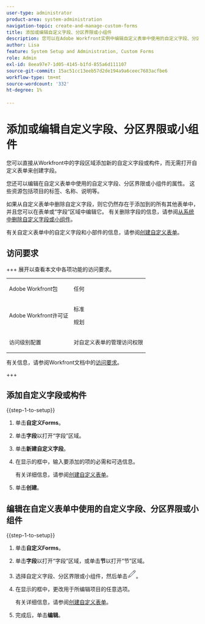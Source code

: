 ```yaml
---
user-type: administrator
product-area: system-administration
navigation-topic: create-and-manage-custom-forms
title: 添加或编辑自定义字段、分区界限或小组件
description: 您可以在Adobe Workfront实例中编辑自定义表单中使用的自定义字段、分区界限或小部件的属性。 这些资源包括项目的标签、名称、说明等。
author: Lisa
feature: System Setup and Administration, Custom Forms
role: Admin
exl-id: 8eea97e7-1d05-4145-b1fd-855a6d111107
source-git-commit: 15ac51cc13eeb57d2de194a9a6ceec7683acfbe6
workflow-type: tm+mt
source-wordcount: '332'
ht-degree: 1%

---
```


# 添加或编辑自定义字段、分区界限或小组件

您可以直接从Workfront中的字段区域添加新的自定义字段或构件，而无需打开自定义表单来创建字段。

您还可以编辑在自定义表单中使用的自定义字段、分区界限或小组件的属性。 这些资源包括项目的标签、名称、说明等。

如果从自定义表单中删除自定义字段，则它仍然存在于添加到的所有其他表单中，并且您可以在表单或“字段”区域中编辑它。 有关删除字段的信息，请参阅[从系统中删除自定义字段或小组件](/help/quicksilver/administration-and-setup/customize-workfront/create-manage-custom-forms/delete-a-custom-field.md)。

有关自定义表单中的自定义字段和小部件的信息，请参阅[创建自定义表单](/help/quicksilver/administration-and-setup/customize-workfront/create-manage-custom-forms/form-designer/design-a-form/design-a-form.md)。

## 访问要求

+++ 展开以查看本文中各项功能的访问要求。

<table style="table-layout:auto"> 
 <col> 
 <col> 
 <tbody> 
  <tr> 
   <td>Adobe Workfront包</td> 
   <td><p>任何</p></td> 
  </tr> 
  <tr> 
   <td>Adobe Workfront许可证</td> 
   <td><p>标准</p>
       <p>规划</p></td>
  </tr> 
  <tr> 
   <td>访问级别配置</td> 
   <td> <p>对自定义表单的管理访问权限</p> </td> 
  </tr>  
 </tbody> 
</table>

有关信息，请参阅Workfront文档中的[访问要求](/help/quicksilver/administration-and-setup/add-users/access-levels-and-object-permissions/access-level-requirements-in-documentation.md)。

+++

## 添加自定义字段或构件

{{step-1-to-setup}}

1. 单击&#x200B;**自定义Forms**。
1. 单击&#x200B;**字段**&#x200B;以打开“字段”区域。
1. 单击&#x200B;**新建自定义字段**。
1. 在显示的框中，输入要添加的项的必需和可选信息。

   有关详细信息，请参阅[创建自定义表单](/help/quicksilver/administration-and-setup/customize-workfront/create-manage-custom-forms/form-designer/design-a-form/design-a-form.md)。

1. 单击&#x200B;**创建**。

## 编辑在自定义表单中使用的自定义字段、分区界限或小组件

{{step-1-to-setup}}

1. 单击&#x200B;**自定义Forms**。
1. 单击&#x200B;**字段**&#x200B;以打开“字段”区域，或单击&#x200B;**节**&#x200B;以打开“节”区域。
1. 选择自定义字段、分区界限或小组件，然后单击![编辑图标](assets/edit-icon.png)。
1. 在显示的框中，更改用于所编辑项目的任意选项。

   有关详细信息，请参阅[创建自定义表单](/help/quicksilver/administration-and-setup/customize-workfront/create-manage-custom-forms/form-designer/design-a-form/design-a-form.md)。

1. 完成后，单击&#x200B;**编辑**。

